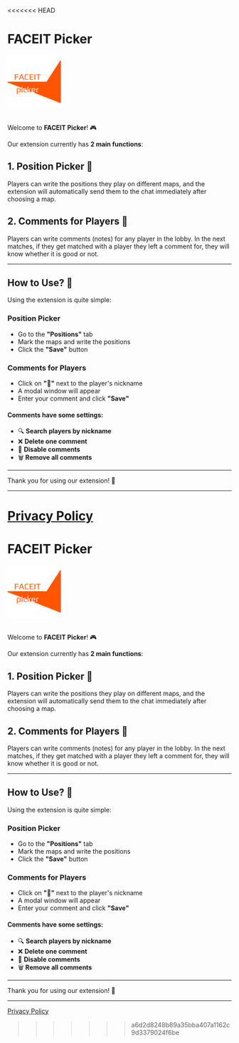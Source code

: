 <<<<<<< HEAD
# FACEIT Picker

<img src="./img/logo.png" alt="FACEIT Picker Logo" width="120" style="margin-bottom: 16px;">

Welcome to **FACEIT Picker**! 🎮

Our extension currently has **2 main functions**:

## 1. Position Picker 📍
Players can write the positions they play on different maps, and the extension will automatically send them to the chat immediately after choosing a map.

## 2. Comments for Players 💬
Players can write comments (notes) for any player in the lobby. In the next matches, if they get matched with a player they left a comment for, they will know whether it is good or not.

---

## How to Use? 🤔

Using the extension is quite simple:

### Position Picker
- Go to the **"Positions"** tab
- Mark the maps and write the positions
- Click the **"Save"** button

### Comments for Players
- Click on **"💬"** next to the player's nickname
- A modal window will appear
- Enter your comment and click **"Save"**

#### Comments have some settings:
- 🔍 **Search players by nickname**
- ❌ **Delete one comment**
- 🚫 **Disable comments**
- 🗑️ **Remove all comments**

---

Thank you for using our extension! 🙏

---

[Privacy Policy](./privacy-policy.html) 
=======
# FACEIT Picker

<img src="./img/logo.png" alt="FACEIT Picker Logo" width="120" style="margin-bottom: 16px;">

Welcome to **FACEIT Picker**! 🎮

Our extension currently has **2 main functions**:

## 1. Position Picker 📍
Players can write the positions they play on different maps, and the extension will automatically send them to the chat immediately after choosing a map.

## 2. Comments for Players 💬
Players can write comments (notes) for any player in the lobby. In the next matches, if they get matched with a player they left a comment for, they will know whether it is good or not.

---

## How to Use? 🤔

Using the extension is quite simple:

### Position Picker
- Go to the **"Positions"** tab
- Mark the maps and write the positions
- Click the **"Save"** button

### Comments for Players
- Click on **"💬"** next to the player's nickname
- A modal window will appear
- Enter your comment and click **"Save"**

#### Comments have some settings:
- 🔍 **Search players by nickname**
- ❌ **Delete one comment**
- 🚫 **Disable comments**
- 🗑️ **Remove all comments**

---

Thank you for using our extension! 🙏

---

[Privacy Policy](./privacy-policy.html)
>>>>>>> a6d2d8248b89a35bba407a1162c9d3379024f6be
